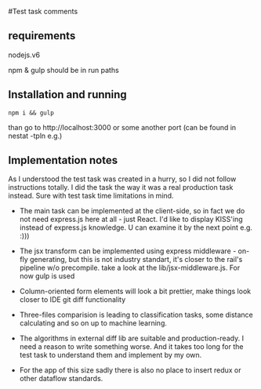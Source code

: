 #Test task comments

## requirements
nodejs.v6

npm & gulp should be in run paths
 

## Installation and running
    npm i && gulp
than go to http://localhost:3000 or some another port (can be found in nestat -tpln e.g.)

## Implementation notes

As I understood the test task was created in a hurry, so I did not follow instructions totally. I did the task the way it was a real production task instead. Sure with test task time limitations in mind.

- The main task can be implemented at the client-side, so in fact we do not need express.js here at all - just React. I'd like to display KISS'ing instead of express.js knowledge. U can examine it by the next point e.g. :)))  

- The jsx transform can be implemented using express middleware - on-fly generating, but this is not industry standart, it's closer to the rail's pipeline w/o precompile. take a look at the lib/jsx-middleware.js. For now gulp is used

- Column-oriented form elements will look a bit prettier, make things look closer to IDE git diff functionality
 
- Three-files comparision is leading to classification tasks, some distance calculating and so on up to machine learning.

- The algorithms in external diff lib are suitable and production-ready. I need a reason to write something worse. And it takes too long for the test task to understand them and implement by my own.

- For the app of this size sadly there is also no place to insert redux or other dataflow standards.